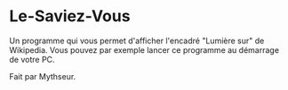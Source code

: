 Le-Saviez-Vous
==============

Un programme qui vous permet d'afficher l'encadré "Lumière sur" de Wikipedia. Vous pouvez par exemple lancer ce programme au démarrage de votre PC.

Fait par Mythseur.
